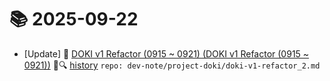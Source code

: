 # 📚 2025-09-22
- [Update] 📙 [DOKI v1 Refactor (0915 ~ 0921) (DOKI v1 Refactor (0915 ~ 0921))](https://til.qriosity.dev/dev-note/project-doki/doki-v1-refactor_2) 📃🔍 [history](https://github.com/Queue-ri/TIL/commits/main/dev-note/project-doki/doki-v1-refactor_2.md?since=2025-09-22T00:00:00Z&until=2025-09-22T23:59:59Z) `repo: dev-note/project-doki/doki-v1-refactor_2.md`
